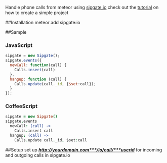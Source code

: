 Handle phone calls from meteor using [sipgate.io](https://github.com/sipgate/sipgate.io)
check out the [tutorial](TUTORIAL.md) on how to create a simple project

##Installation
    meteor add sipgate:io


##Sample

### JavaScript
```js
sipgate = new Sipgate();
sipgate.events({
  newCall: function(call) {
    Calls.insert(call)
  },
  hangup: function (call) {
    Calls.update(call._id, {$set:call});
  }
});
```

### CoffeeScript
```coffee
sipgate = new Sipgate()
sipgate.events
  newCall: (call) ->
    Calls.insert call
  hangup: (call) ->
    Calls.update call._id, $set:call
```

##Setup
set up ***http://yourdomain.com***/io/call/***userid*** for incoming and outgoing calls in sipgate.io
